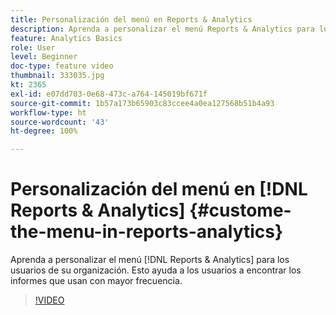 ```yaml
---
title: Personalización del menú en Reports & Analytics
description: Aprenda a personalizar el menú Reports & Analytics para los usuarios de su organización.
feature: Analytics Basics
role: User
level: Beginner
doc-type: feature video
thumbnail: 333035.jpg
kt: 2365
exl-id: e07dd703-0e68-473c-a764-145019bf671f
source-git-commit: 1b57a173b65903c83ccee4a0ea127568b51b4a93
workflow-type: ht
source-wordcount: '43'
ht-degree: 100%

---
```


# Personalización del menú en [!DNL Reports & Analytics] {#custome-the-menu-in-reports-analytics}

Aprenda a personalizar el menú [!DNL Reports & Analytics] para los usuarios de su organización. Esto ayuda a los usuarios a encontrar los informes que usan con mayor frecuencia.

>[!VIDEO](https://video.tv.adobe.com/v/333035/?quality=12)
